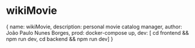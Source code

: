 # wikiMovie
{
  name: wikiMovie,
  description: personal movie catalog manager,
  author: João Paulo Nunes Borges,
  prod: docker-compose up, 
  dev: [ cd frontend && npm run dev,
         cd backend && npm run dev]
}
